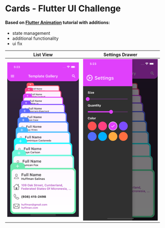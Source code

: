 # Сards - Flutter UI Challenge

#### Based on [Flutter Animation](https://www.youtube.com/watch?v=YeV2ZYn2_JI&t=686s&ab_channel=diegoveloper) tutorial with additions:
* state management
* additional functionality
* ui fix


 | List View| Settings Drawer |
 |-----------|-----------|
 |<img src="screen-1.png" width="400" >|<img src="screen-2.png" width="400"> |

